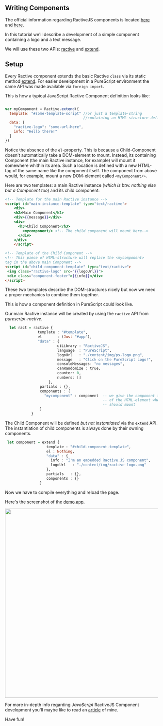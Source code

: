 ## Writing Components

The official information regarding RactiveJS components is located <a href="http://docs.ractivejs.org/latest/components" target="_blank">here</a> and <a href="https://github.com/ractivejs/component-spec" target="_blank">here</a>.

In this tutorial we'll describe a development of a simple component containing a logo and a text message.

We will use these two APIs: <a href="https://github.com/brakmic/purescript-ractive/blob/master/src/Control/Monad/Eff/Ractive.purs#L80">ractive</a> and <a href="https://github.com/brakmic/purescript-ractive/blob/master/src/Control/Monad/Eff/Ractive.purs#L81">extend</a>.

## Setup

Every Ractive component extends the basic Ractive `class` via its static method <a href="http://docs.ractivejs.org/latest/ractive-extend" target="_blank">extend</a>. For easier development in a PureScript environment the same API was made available via `foreign import`.

This is how a typical JavaScript Ractive Component definition looks like:

```javascript

var myComponent = Ractive.extend({
  template: "#some-template-script" //or just a template-string
                                    //containing an HTML-structure definition
  data: {
    "ractive-logo": "some-url-here",
    info: "Hello there!"
  }
})
```

Notice the absence of the `el`-property. This is because a Child-Component doesn't automatically take a DOM-element to mount. Instead, its containing Component (the main Ractive instance, for example) will mount it somewhere whithin its area. Such a location is defined with a new HTML-tag of the same name like the component itself. The component from above would, for example, mount a new DOM-element called `<myComponent/>`.

Here are two templates: a main Ractive instance (*which is btw. nothing else but a Component too*) and its child component:

```html
<!-- Template for the main Ractive instance -->
<script id="main-instance-template" type="text/ractive">
    <div>
    <h2>Main Component</h2>
    <div>{{message}}</div>
    <div>
      <h3>Child Component</h3>
        <mycomponent/> <!-- The child component will mount here-->
      </div>
    </div>
    </script>
```

```html
<!-- Template of the Child Component -->
<!-- This piece of HTML-structure will replace the <mycomponent>
tag in the above main Component -->
<script id="child-component-template" type="text/ractive">
 <img class="ractive-logo" src="{{logoUrl}}">
 <div class="component-footer">{{info}}</div>
</script>
```

These two templates describe the DOM-structures nicely but now we need a proper mechanics to combine them together.

This is how a component definition in PureScript could look like.

Our main Ractive instance will be created by using the `ractive` API from *purescript-ractive*.

```purescript
  let ract = ractive {
               template : "#template",
               el       : (Just "#app"),
               "data" : {
                        uiLibrary : "RactiveJS",
                        language  : "PureScript",
                        logoUrl   : "./content/img/ps-logo.png",
                        message   : "Click on the PureScript Logo!",
                        consoleMessages: "no messages",
                        canRandomize : true,
                        counter: 0,
                        numbers: []
                    },
                partials : {},
                components : {
                  "mycomponent" : component  -- we give the component the name
                                             -- of the HTML-element where it
                                             -- should mount
                }
            }
```

The Child Component will be defined *but not instantiated* via the `extend` API. The instantiation of child components is always done by their owning components.

```purescript
 let component = extend {
                   template : "#child-component-template",
                   el : Nothing,
                   "data" : {
                     info : "I'm an embedded Ractive.JS component",
                     logoUrl   : "./content/img/ractive-logo.png"
                   },
                   partials   : {},
                   components : {}
                }
```

Now we have to compile everything and reload the page.

Here's the screenshot of the <a href="https://github.com/brakmic/purescript-ractive/blob/master/demo/scripts/app.purs">demo app.</a>

<img src="http://fs5.directupload.net/images/160110/ebiof4rs.png" width="608" height="622">

For more in-depth info regarding *JavaScript* RactiveJS Component development you'll maybe like to read an <a href="http://blog.brakmic.com/creating-components-with-ractive-js/">article</a> of mine.

Have fun!
